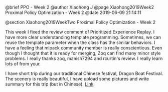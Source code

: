 @brief PPO - Week 2
@author Xiaohong J
@page Xiaohong2019Week2 Proximal Policy Optimization - Week 2
@date 2019-06-09 21:14:11

@section Xiaohong2019WeekTwo Proximal Policy Optimization - Week 2


This week I fixed the review comment of Prioritized Experience Replay.
I have more clear understanding template programming. Sometimes, we can
reuse the template parameter when the class has the similar behaviors.
I have a feeling that mlpack community member is really conscientious.
Even though I thought that it is ready for merging, Zoq can find many
minor style problems. I really thanks zoq, manish7294 and rcurtin's
review. I really learn lots of from your.

I have short trip during our traditional Chinese festival, Dragon Boat
Festival. The scenery is really beautiful, I have upload some pictures
and write summary for this trip (but in Chinese). [Link](https://zhuanlan.zhihu.com/p/69014831)